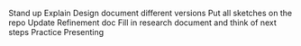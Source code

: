 Stand up 
Explain Design document different versions
Put all sketches on the repo
Update Refinement doc
Fill in research document and think of next steps
Practice Presenting
